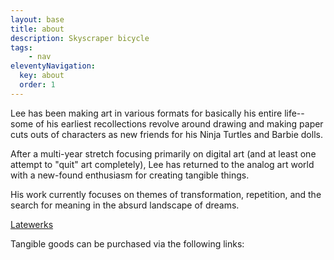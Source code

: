 ```yaml
---
layout: base
title: about
description: Skyscraper bicycle
tags: 
    - nav
eleventyNavigation:
  key: about
  order: 1
---
```


Lee has been making art in various formats for basically his entire life-- some of his earliest recollections revolve around drawing and making paper cuts outs of characters as new friends for his Ninja Turtles and Barbie dolls. 

After a multi-year stretch focusing primarily on digital art (and at least one attempt to "quit" art completely), Lee has returned to the analog art world with a new-found enthusiasm for creating tangible things. 

His work currently focuses on themes of transformation, repetition, and the search for meaning in the absurd landscape of dreams.

[Latewerks](https://www.instagram.com/latewerks/ "Latewerks on Instagram")

Tangible goods can be purchased via the following links:
